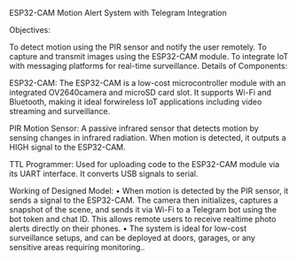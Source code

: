 ESP32-CAM Motion Alert System with Telegram Integration

Objectives:

To detect motion using the PIR sensor and notify the user remotely.
To capture and transmit images using the ESP32-CAM module.
To integrate IoT with messaging platforms for real-time surveillance.
Details of Components:

ESP32-CAM: The ESP32-CAM is a low-cost microcontroller module with an integrated OV2640camera and microSD card slot. It supports Wi-Fi and Bluetooth, making it ideal forwireless IoT applications including video streaming and surveillance.

PIR Motion Sensor: A passive infrared sensor that detects motion by sensing changes in infrared radiation. When motion is detected, it outputs a HIGH signal to the ESP32-CAM.

TTL Programmer: Used for uploading code to the ESP32-CAM module via its UART interface. It converts USB signals to serial.

Working of Designed Model: • When motion is detected by the PIR sensor, it sends a signal to the ESP32-CAM. The camera then initializes, captures a snapshot of the scene, and sends it via Wi-Fi to a Telegram bot using the bot token and chat ID. This allows remote users to receive realtime photo alerts directly on their phones. • The system is ideal for low-cost surveillance setups, and can be deployed at doors, garages, or any sensitive areas requiring monitoring..
